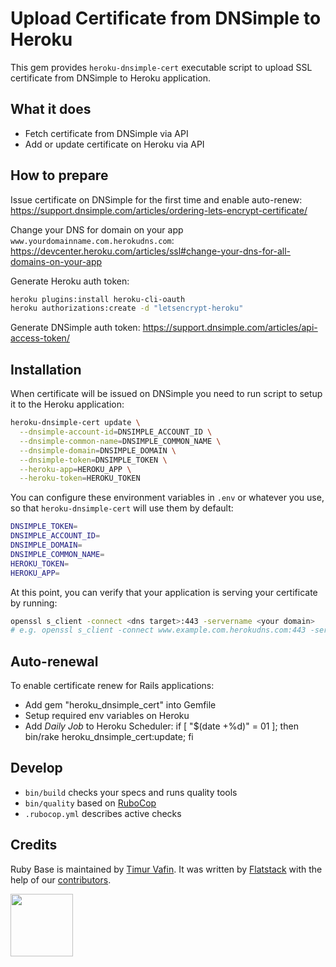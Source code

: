 # Upload Certificate from DNSimple to Heroku

This gem provides `heroku-dnsimple-cert` executable script to upload SSL certificate from DNSimple to Heroku application.

## What it does

* Fetch certificate from DNSimple via API
* Add or update certificate on Heroku via API

## How to prepare

Issue certificate on DNSimple for the first time and enable auto-renew:
https://support.dnsimple.com/articles/ordering-lets-encrypt-certificate/

Change your DNS for domain on your app `www.yourdomainname.com.herokudns.com`:
https://devcenter.heroku.com/articles/ssl#change-your-dns-for-all-domains-on-your-app

Generate Heroku auth token:
```bash
heroku plugins:install heroku-cli-oauth
heroku authorizations:create -d "letsencrypt-heroku"
```

Generate DNSimple auth token:
https://support.dnsimple.com/articles/api-access-token/

## Installation

When certificate will be issued on DNSimple you need to run script to setup it to the Heroku application:

```bash
heroku-dnsimple-cert update \
  --dnsimple-account-id=DNSIMPLE_ACCOUNT_ID \
  --dnsimple-common-name=DNSIMPLE_COMMON_NAME \
  --dnsimple-domain=DNSIMPLE_DOMAIN \
  --dnsimple-token=DNSIMPLE_TOKEN \
  --heroku-app=HEROKU_APP \
  --heroku-token=HEROKU_TOKEN
```

You can configure these environment variables in `.env` or whatever you use,
so that `heroku-dnsimple-cert` will use them by default:

```bash
DNSIMPLE_TOKEN=
DNSIMPLE_ACCOUNT_ID=
DNSIMPLE_DOMAIN=
DNSIMPLE_COMMON_NAME=
HEROKU_TOKEN=
HEROKU_APP=
```

At this point, you can verify that your application is serving your certificate by running:

```bash
openssl s_client -connect <dns target>:443 -servername <your domain>
# e.g. openssl s_client -connect www.example.com.herokudns.com:443 -servername www.example.com
```

## Auto-renewal

To enable certificate renew for Rails applications:

* Add gem "heroku_dnsimple_cert" into Gemfile
* Setup required env variables on Heroku
* Add *Daily Job* to Heroku Scheduler: if [ "$(date +%d)" = 01 ]; then bin/rake heroku_dnsimple_cert:update; fi

## Develop

* `bin/build` checks your specs and runs quality tools
* `bin/quality` based on [RuboCop](https://github.com/bbatsov/rubocop)
* `.rubocop.yml` describes active checks


## Credits

Ruby Base is maintained by [Timur Vafin](http://github.com/timurvafin).
It was written by [Flatstack](http://www.flatstack.com) with the help of our
[contributors](http://github.com/fs/ruby-base/contributors).


[<img src="http://www.flatstack.com/logo.svg" width="100"/>](http://www.flatstack.com)
